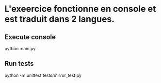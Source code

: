 # L'exeercice fonctionne en console et est traduit dans 2 langues.

## Execute console
python main.py    


## Run tests
python -m unittest tests/mirror_test.py    
